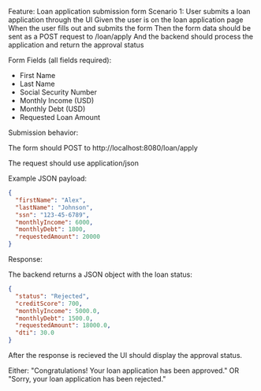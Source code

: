 Feature: Loan application submission form
Scenario 1: User submits a loan application through the UI
Given the user is on the loan application page
When the user fills out and submits the form
Then the form data should be sent as a POST request to /loan/apply
And the backend should process the application and return the approval status

Form Fields (all fields required):

- First Name 
- Last Name 
- Social Security Number
- Monthly Income (USD)   
- Monthly Debt (USD)    
- Requested Loan Amount

Submission behavior:

The form should POST to http://localhost:8080/loan/apply

The request should use application/json

Example JSON payload:

```json
{
  "firstName": "Alex",
  "lastName": "Johnson",
  "ssn": "123-45-6789",
  "monthlyIncome": 6000,
  "monthlyDebt": 1800,
  "requestedAmount": 20000
}
```

Response:

The backend returns a JSON object with the loan status:

```json
{
  "status": "Rejected",
  "creditScore": 700,
  "monthlyIncome": 5000.0,
  "monthlyDebt": 1500.0,
  "requestedAmount": 18000.0,
  "dti": 30.0
}
```

After the response is recieved the UI should display the approval status.

Either: 
  "Congratulations! Your loan application has been approved."
  OR
  "Sorry, your loan application has been rejected."
